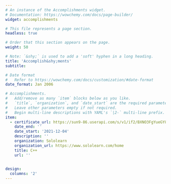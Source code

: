 ```yaml
---
# An instance of the Accomplishments widget.
# Documentation: https://wowchemy.com/docs/page-builder/
widget: accomplishments

# This file represents a page section.
headless: true

# Order that this section appears on the page.
weight: 50

# Note: `&shy;` is used to add a 'soft' hyphen in a long heading.
title: 'Accomplish&shy;ments'
subtitle:

# Date format
#   Refer to https://wowchemy.com/docs/customization/#date-format
date_format: Jan 2006

# Accomplishments.
#   Add/remove as many `item` blocks below as you like.
#   `title`, `organization`, and `date_start` are the required parameters.
#   Leave other parameters empty if not required.
#   Begin multi-line descriptions with YAML's `|2-` multi-line prefix.
item:
  - certificate_url: https://sun9-86.userapi.com/s/v1/if2/BXNO3FgYueGY8yURL1j5B5En1MoCqalURj9kfpvEWRHVFtBCz9djatSrr9U58auSBRQ6M4OoBtVcTbkTfg9DeUXE.jpg?size=1600x1129&quality=95&type=album
    date_end: ''
    date_start: '2021-12-04'
    description: ''
    organization: Sololearn
    organization_url: https://www.sololearn.com/home
    title: C++
    url: ''
  

design:
  columns: '2'
---
```

